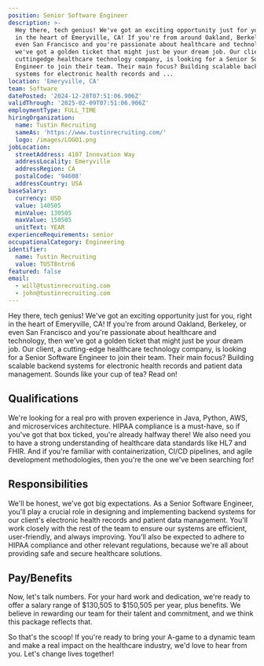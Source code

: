 ```yaml
---
position: Senior Software Engineer
description: >-
  Hey there, tech genius! We've got an exciting opportunity just for you, right
  in the heart of Emeryville, CA! If you're from around Oakland, Berkeley, or
  even San Francisco and you're passionate about healthcare and technology, then
  we've got a golden ticket that might just be your dream job. Our client, a
  cuttingedge healthcare technology company, is looking for a Senior Software
  Engineer to join their team. Their main focus? Building scalable backend
  systems for electronic health records and ...
location: 'Emeryville, CA'
team: Software
datePosted: '2024-12-28T07:51:06.906Z'
validThrough: '2025-02-09T07:51:06.906Z'
employmentType: FULL_TIME
hiringOrganization:
  name: Tustin Recruiting
  sameAs: 'https://www.tustinrecruiting.com/'
  logo: /images/LOGO1.png
jobLocation:
  streetAddress: 4107 Innovation Way
  addressLocality: Emeryville
  addressRegion: CA
  postalCode: '94608'
  addressCountry: USA
baseSalary:
  currency: USD
  value: 140505
  minValue: 130505
  maxValue: 150505
  unitText: YEAR
experienceRequirements: senior
occupationalCategory: Engineering
identifier:
  name: Tustin Recruiting
  value: TUST8ntrn6
featured: false
email:
  - will@tustinrecruiting.com
  - john@tustinrecruiting.com
---
```




Hey there, tech genius! We've got an exciting opportunity just for you, right in the heart of Emeryville, CA! If you're from around Oakland, Berkeley, or even San Francisco and you're passionate about healthcare and technology, then we've got a golden ticket that might just be your dream job. Our client, a cutting-edge healthcare technology company, is looking for a Senior Software Engineer to join their team. Their main focus? Building scalable backend systems for electronic health records and patient data management. Sounds like your cup of tea? Read on!

## Qualifications
We're looking for a real pro with proven experience in Java, Python, AWS, and microservices architecture. HIPAA compliance is a must-have, so if you've got that box ticked, you're already halfway there! We also need you to have a strong understanding of healthcare data standards like HL7 and FHIR. And if you're familiar with containerization, CI/CD pipelines, and agile development methodologies, then you're the one we've been searching for!

## Responsibilities
We'll be honest, we've got big expectations. As a Senior Software Engineer, you'll play a crucial role in designing and implementing backend systems for our client's electronic health records and patient data management. You'll work closely with the rest of the team to ensure our systems are efficient, user-friendly, and always improving. You'll also be expected to adhere to HIPAA compliance and other relevant regulations, because we're all about providing safe and secure healthcare solutions.

## Pay/Benefits
Now, let's talk numbers. For your hard work and dedication, we're ready to offer a salary range of $130,505 to $150,505 per year, plus benefits. We believe in rewarding our team for their talent and commitment, and we think this package reflects that.

So that's the scoop! If you're ready to bring your A-game to a dynamic team and make a real impact on the healthcare industry, we'd love to hear from you. Let's change lives together!
